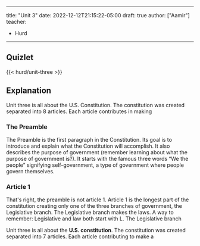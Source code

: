 --- 
 title: "Unit 3" 
 date: 2022-12-12T21:15:22-05:00 
 draft: true 
 author: ["Aamir"] 
 teacher: 
  - Hurd 
 --- 
 ## Quizlet 
 {{< hurd/unit-three >}} 
  
  
 ## Explanation 
 Unit three is all about the U.S. Constitution. The constitution was created separated into 8 articles. Each article contributes in making  
  
 ### The Preamble 
  
 The Preamble is the first paragraph in the Constitution. Its goal is to introduce and explain what the Constitution will accomplish. It also describes the purpose of government (remember learning about what the purpose of government is?). It starts with the famous three words “We the people” signifying self-government, a type of government where people govern themselves. 
  
 ### Article 1 
  
 That's right, the preamble is not article 1. Article 1 is the longest part of the constitution creating only one of the three branches of government, the Legislative branch. The Legislative branch makes the laws. A way to remember: Legislative and law both start with L. The Legislative branch  
  
 Unit three is all about the **U.S. constitution**. The constitution was created separated into 7 articles. Each article contributing to make a 

